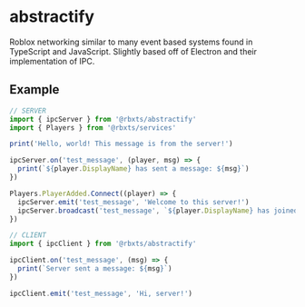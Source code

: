 # abstractify

Roblox networking similar to many event based systems found in TypeScript and JavaScript. Slightly based off of Electron and their implementation of IPC.

## Example
```typescript
// SERVER
import { ipcServer } from '@rbxts/abstractify'
import { Players } from '@rbxts/services'

print('Hello, world! This message is from the server!')

ipcServer.on('test_message', (player, msg) => {
  print(`${player.DisplayName} has sent a message: ${msg}`)
})

Players.PlayerAdded.Connect((player) => {
  ipcServer.emit('test_message', 'Welcome to this server!')
  ipcServer.broadcast('test_message', `${player.DisplayName} has joined the server!`)
})
```

```typescript
// CLIENT
import { ipcClient } from '@rbxts/abstractify'

ipcClient.on('test_message', (msg) => {
  print(`Server sent a message: ${msg}`)
})

ipcClient.emit('test_message', 'Hi, server!')
```
